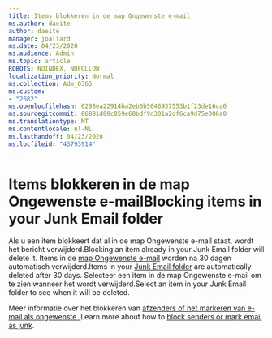 ```yaml
---
title: Items blokkeren in de map Ongewenste e-mail
ms.author: daeite
author: daeite
manager: joallard
ms.date: 04/23/2020
ms.audience: Admin
ms.topic: article
ROBOTS: NOINDEX, NOFOLLOW
localization_priority: Normal
ms.collection: Adm_O365
ms.custom:
- "2682"
ms.openlocfilehash: 0298ea22914ba2eb0b5046937553b1f23de16ca6
ms.sourcegitcommit: 86881d80c859e68bdf9d301a2df6ca9d75e086a0
ms.translationtype: MT
ms.contentlocale: nl-NL
ms.lasthandoff: 04/23/2020
ms.locfileid: "43793914"
---
```

# <a name="blocking-items-in-your-junk-email-folder"></a><span data-ttu-id="73b85-102">Items blokkeren in de map Ongewenste e-mail</span><span class="sxs-lookup"><span data-stu-id="73b85-102">Blocking items in your Junk Email folder</span></span>

<span data-ttu-id="73b85-103">Als u een item blokkeert dat al in de map Ongewenste e-mail staat, wordt het bericht verwijderd.</span><span class="sxs-lookup"><span data-stu-id="73b85-103">Blocking an item already in your Junk Email folder will delete it.</span></span> <span data-ttu-id="73b85-104">Items in de [map Ongewenste e-mail](https://outlook.live.com/mail/junkemail) worden na 30 dagen automatisch verwijderd.</span><span class="sxs-lookup"><span data-stu-id="73b85-104">Items in your [Junk Email folder](https://outlook.live.com/mail/junkemail) are automatically deleted after 30 days.</span></span> <span data-ttu-id="73b85-105">Selecteer een item in de map Ongewenste e-mail om te zien wanneer het wordt verwijderd.</span><span class="sxs-lookup"><span data-stu-id="73b85-105">Select an item in your Junk Email folder to see when it will be deleted.</span></span>

<span data-ttu-id="73b85-106">Meer informatie over het blokkeren van [afzenders of het markeren van e-mail als ongewenste .](https://support.office.com/article/a3ece97b-82f8-4a5e-9ac3-e92fa6427ae4)</span><span class="sxs-lookup"><span data-stu-id="73b85-106">Learn more about how to [block senders or mark email as junk](https://support.office.com/article/a3ece97b-82f8-4a5e-9ac3-e92fa6427ae4).</span></span>